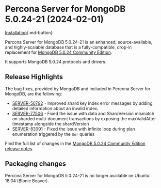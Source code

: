 # Percona Server for MongoDB 5.0.24-21 (2024-02-01)

[Installation](../install/index.md){.md-button}

Percona Server for MongoDB 5.0.24-21 is an enhanced, source-available, and highly-scalable database that is a
fully-compatible, drop-in replacement for [MongoDB 5.0.24 Community Edition](https://www.mongodb.com/docs/manual/release-notes/5.0/#5.0.24---jan-18--2024).

It supports MongoDB 5.0.24 protocols and drivers.

## Release Highlights

The bug fixes, provided by MongoDB and included in Percona Server for MongoDB, are the following:

* [SERVER-50792](https://jira.mongodb.org/browse/SERVER-50792) - Improved shard key index error messages by adding detailed information about an invalid index.
* [SERVER-77506](https://jira.mongodb.org/browse/SERVER-77506) - Fixed the issue with data and ShardVersion mismatch on sharded multi-document transactions by exposing the maxValidAfter timestamp alongside the shardVersion
* [SERVER-83091](https://jira.mongodb.org/browse/SERVER-83091) - Fixed the issue with infinite loop during plan enumeration triggered by the `$or` queries

Find the full list of changes in the [MongoDB 5.0.24 Community Edition release notes](https://www.mongodb.com/docs/manual/release-notes/5.0/#5.0.24---jan-18--2024).

## Packaging changes

Percona Server for MongoDB 5.0.24-21 is no longer available on Ubuntu 18.04 (Bionic Beaver). 

